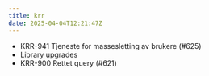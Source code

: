 ```yaml
---
title: krr
date: 2025-04-04T12:21:47Z
---
```

- KRR-941 Tjeneste for massesletting av brukere (#625)
- Library upgrades
- KRR-900 Rettet query (#621)

